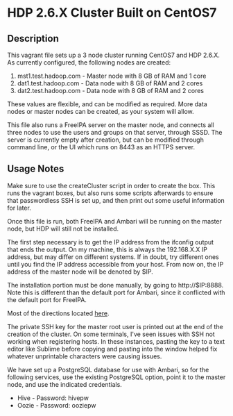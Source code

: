 # HDP 2.6.X Cluster Built on CentOS7
## Description
This vagrant file sets up a 3 node cluster running CentOS7 and HDP 2.6.X. As currently configured, the following nodes are created:
1. mst1.test.hadoop.com - Master node with 8 GB of RAM and 1 core
2. dat1.test.hadoop.com - Data node with 8 GB of RAM and 2 cores
3. dat2.test.hadoop.com - Data node with 8 GB of RAM and 2 cores

These values are flexible, and can be modified as required. More data nodes or master nodes can be created, as your system will allow.

This file also runs a FreeIPA server on the master node, and connects all three nodes to use the users and groups on that server, through SSSD. The server is currently empty after creation, but can be modified through command line, or the UI which runs on 8443 as an HTTPS server.

## Usage Notes
Make sure to use the createCluster script in order to create the box. This runs the vagrant boxes, but also runs some scripts afterwards to ensure that passwordless SSH is set up, and then print out some useful information for later.

Once this file is run, both FreeIPA and Ambari will be running on the master node, but HDP will still not be installed. 

The first step necessary is to get the IP address from the ifconfig output that ends the output. On my machine, this is always the 192.168.X.X IP address, but may differ on different systems. If in doubt, try different ones until you find the IP address accessible from your host. From now on, the IP address of the master node will be denoted by $IP.

The installation portion must be done manually, by going to http://$IP:8888. Note this is different than the default port for Ambari, since it conflicted with the default port for FreeIPA.

Most of the directions located [here](https://docs.hortonworks.com/HDPDocuments/Ambari-2.6.2.2/bk_ambari-installation/content/log_in_to_apache_ambari.html).

The private SSH key for the master root user is printed out at the end of the creation of the cluster. On some terminals, I've seen issues with SSH not working when registering hosts. In these instances, pasting the key to a text editor like Sublime before copying and pasting into the window helped fix whatever unprintable characters were causing issues.

We have set up a PostgreSQL database for use with Ambari, so for the following services, use the existing PostgreSQL option, point it to the master node, and use the indicated credentials.
* Hive - Password: hivepw
* Oozie - Password: ooziepw
